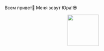 Всем привет👋 Меня зовут Юра!😎

<div id="header" align="center">
  <img src="https://giphy.com/embed/KAq5w47R9rmTuvWOWa" width="100"/>
</div>
